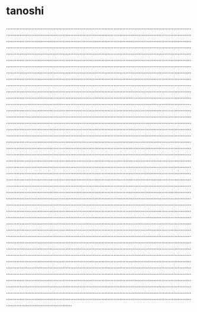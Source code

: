 # tanoshi
............................................................................................................................................................................................................................................................................................................................................................................................................................................................................................................................................................................................................................................................................................................................................................................................................................................................................................................................................................................................................................................................................................................................................................................................................................................................................................................................................................................................................................................................................................................................................................................................................................................................................................................................................................................................................................................................................................................................................................................................................................................................................................................................................................................................................................................................................................................................................................................................................................................................................................................................................................................................................................................................................................................................................................................................................................................................................................................................................................................................................................................................................................................................................................................................................................................................................................................................................................................................................................................................................................................................................................................................................................................................................................................................................................................................................................................................................................................................................................................................................................................................................................................................................................................................................................................................................................................................................................................................................................................................................................................................................................................................................................................................................................................................................................................................................................................................................................................................................................................................................................................................................................................................................................................................................................................................................................................................................................................................................................................................................................................................................................................................................................................................................................................................